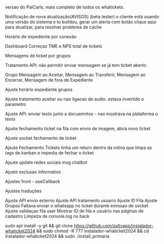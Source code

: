 versao do PalCarls, mais completo de todos os whatickets.


Notificação de nova atualização(AVISOS) (beta tester) o cliente está usando uma versão do sistema e tu buildou, gerar um alerta com botão clique aqui para atualizar, para resolver problema de cache

Horário de expediente por conexão

Dashboard Correçao TME e NPS total de tickets

Mensagens de ticket por grupos

Tratamento API: não permitir enviar mensagem se já tem ticket aberto

Grupo Mensagem ao Aceitar, Mensagem ao Transferir, Mensagem ao Encerrar, Mensagem de fora de Expediente

Ajuste horário expediente grupos

Ajuste tratamento aceitar ou nao ligacao de audio. estava invertido o parametro

Ajuste API: enviar texto junto a docuemntos - nao mostrava na plataforma o texto

Ajuste fechamento ticket na fila com envio de imagem, abria novo ticket

Ajuste socket fechamento de ticket

Ajsute Fechamento Tickets tinha um return dentro da rotina que limpa as tags de kanban e impedia de fechar o ticket

Ajsute update redes sociais msg chatbot

Ajuste exclusao informativo

Ajustes front - useCallback

Ajustes traduções

Ajuste API envio externo
Ajuste API tratamento usuario
Ajuste ID Fila
Ajuste Grupos Faltava enviar o whatsapp no ticket durante emissao de socket
Ajuste validaçao fila user
Mostrar ID de fila e usuário nas páginas de cadastro
Limpeza de console.log no back

sudo apt install -y git && git clone https://github.com/zaltvapp/instalador-whaticket2024 && sudo chmod -R 777 instalador-whaticket2024 && cd instalador-whaticket2024 && sudo ./install_primaria
